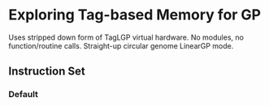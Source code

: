 # Exploring Tag-based Memory for GP

Uses stripped down form of TagLGP virtual hardware. No modules, no function/routine
calls. Straight-up circular genome LinearGP mode.

## Instruction Set

### Default